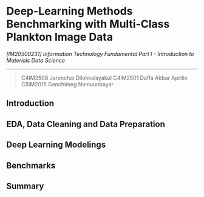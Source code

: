 # Deep-Learning Methods Benchmarking with Multi-Class Plankton Image Data

*[IM20500231] Information Technology Fundamental Part I - Introduction to Materials Data Science*

---

> C4IM2508 Jaronchai Dilokkalayakul
> C4IM2501 Daffa Akbar Aprilio
> C5IM2015 Ganchimeg Namuunbayar

## Introduction

## EDA, Data Cleaning and Data Preparation

## Deep Learning Modelings

## Benchmarks

## Summary